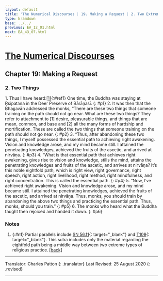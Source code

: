 ```yaml
---
layout: default
title: 'The Numerical Discourses | 19. Making a Request | 2. Two Extremes'
type: kramdown
base: ../../
previous: EA_12_01.html
next: EA_43_07.html
---
```


# [The Numerical Discourses](../../index.html)
## Chapter 19: Making a Request
### 2. Two Things

1\. Thus I have heard:[\[1\]](#n1){:#ref1} One time, the Buddha was staying at Ṛṣipatana in the Deer Preserve of Bārāṇasī.
{: #p1}
2\. It was then that the Bhagavān addressed the monks, “There are these two things that someone training on the path should not go near. What are these two things? They refer to attachment to [1] desire, pleasurable things, and things that are mean, common, and base and [2] all the many forms of hardship and mortification. These are called the two things that someone training on the path should not go near.
{: #p2}
3\. “Thus, after abandoning these two things, I myself possessed the essential path to achieving right awakening. Vision and knowledge arose, and my mind became still. I attained the penetrating knowledges, achieved the fruits of the ascetic, and arrived at nirvāṇa.
{: #p3}
4\. “What is that essential path that achieves right awakening, gives rise to vision and knowledge, stills the mind, attains the penetrating knowledges and fruits of the ascetic, and arrives at nirvāṇa? It’s this noble eightfold path, which is right view, right governance, right speech, right action, right livelihood, right method, right mindfulness, and right concentration. This is called the essential path.
{: #p4}
5\. “Now, I’ve achieved right awakening. Vision and knowledge arose, and my mind became still. I attained the penetrating knowledges, achieved the fruits of the ascetic, and arrived at nirvāṇa. Thus, monks, you should train by abandoning the above two things and practicing the essential path. Thus, monks, should you train.”
{: #p5}
6\. The monks who heard what the Buddha taught then rejoiced and handed it down.
{: #p6}

### Notes
1. {:#n1} Partial parallels include [SN 56.11](https://suttacentral.net/sn56.11){: target="_blank"} and [T109](https://suttacentral.net/t109){: target="_blank"}. This sutra includes only the material regarding the eightfold path being a middle way between two extreme types of religious practice. [\[back\]](#ref1)

---

Translator: Charles Patton
{: .translator}
Last Revised: 25 August 2020
{: .revised}

---